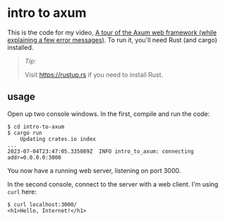 # intro to axum

This is the code for my video, [A tour of the Axum web framework (while explaining a few error messages)](https://www.youtube.com/watch?v=fbBZM7cReBc).
To run it, you'll need Rust (and cargo) installed.

> *Tip:*  
> 
> Visit https://rustup.rs if you need to install Rust.

## usage

Open up two console windows. In the first, compile and run the code:

```console
$ cd intro-to-axum
$ cargo run
    Updating crates.io index
...
2023-07-04T23:47:05.335089Z  INFO intro_to_axum: connecting addr=0.0.0.0:3000
```

You now have a running web server, listening on port 3000.

In the second console, connect to the server with a web client.
I'm using `curl` here:

```console
$ curl localhost:3000/
<h1>Hello, Internet!</h1>
```